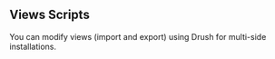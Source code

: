 ## Views Scripts ##

You can modify views (import and export) using Drush for multi-side installations.
